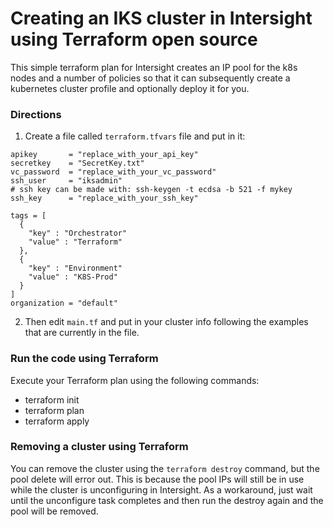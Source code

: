 # Creating an IKS cluster in Intersight using Terraform open source

This simple terraform plan for Intersight creates an IP pool for the k8s nodes and a number of policies so that it can subsequently create a kubernetes cluster profile and optionally deploy it for you.

### Directions

1. Create a file called `terraform.tfvars` file and put in it:

```
apikey       = "replace_with_your_api_key"
secretkey    = "SecretKey.txt"
vc_password  = "replace_with_your_vc_password"
ssh_user     = "iksadmin"
# ssh key can be made with: ssh-keygen -t ecdsa -b 521 -f mykey  
ssh_key      = "replace_with_your_ssh_key"

tags = [
  {
    "key" : "Orchestrator"
    "value" : "Terraform"
  },
  {
    "key" : "Environment"
    "value" : "K8S-Prod"
  }
]
organization = "default"
```


2. Then edit `main.tf` and put in your cluster info following the examples that are currently in the file.

### Run the code using Terraform

Execute your Terraform plan using the following commands:
   - terraform init
   - terraform plan
   - terraform apply
   
### Removing a cluster using Terraform

You can remove the cluster using the `terraform destroy` command, but the pool delete will error out. This is because the pool IPs will still be in use while the cluster is unconfiguring in Intersight. As a workaround, just wait until the unconfigure task completes and then run the destroy again and the pool will be removed.